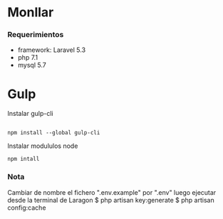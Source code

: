 # Monllar
### Requerimientos
- framework: Laravel 5.3
- php 7.1
- mysql 5.7

# Gulp

Instalar gulp-cli

````

npm install --global gulp-cli

````

Instalar modululos node

````
npm intall

````

### Nota
Cambiar de nombre el fichero ".env.example" por ".env"
luego ejecutar desde la terminal de Laragon
$ php artisan key:generate
$ php artisan config:cache


